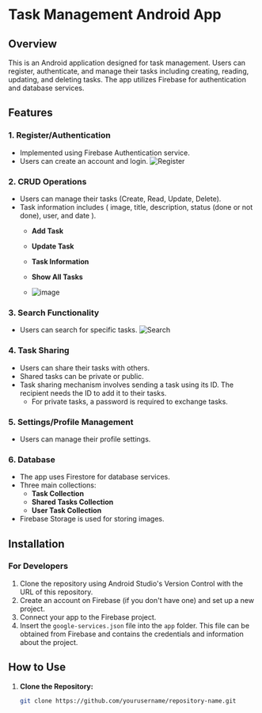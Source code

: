 # Task Management Android App

## Overview
This is an Android application designed for task management. Users can register, authenticate, and manage their tasks including creating, reading, updating, and deleting tasks. The app utilizes Firebase for authentication and database services.

## Features

### 1. Register/Authentication
- Implemented using Firebase Authentication service.
- Users can create an account and login.
![Register](https://github.com/yourusername/repository-name/blob/main/images/register.png)

### 2. CRUD Operations
- Users can manage their tasks (Create, Read, Update, Delete).
- Task information includes ( image, title, description, status (done or not done), user, and date ).
  - **Add Task**
  - **Update Task**
  - **Task Information**
  - **Show All Tasks**
 
  - ![image](https://github.com/abdelaziz-web/TaskManagement/assets/67710015/a3ed962a-2148-4004-b4dc-a5077638d33d)


### 3. Search Functionality
- Users can search for specific tasks.
![Search](https://github.com/yourusername/repository-name/blob/main/images/search.png)

### 4. Task Sharing
- Users can share their tasks with others.
- Shared tasks can be private or public.
- Task sharing mechanism involves sending a task using its ID. The recipient needs the ID to add it to their tasks.
  - For private tasks, a password is required to exchange tasks.

### 5. Settings/Profile Management
- Users can manage their profile settings.

### 6. Database
- The app uses Firestore for database services.
- Three main collections:
  - **Task Collection**
  - **Shared Tasks Collection**
  - **User Task Collection**
- Firebase Storage is used for storing images.

## Installation

### For Developers
1. Clone the repository using Android Studio's Version Control with the URL of this repository.
2. Create an account on Firebase (if you don't have one) and set up a new project.
3. Connect your app to the Firebase project.
4. Insert the `google-services.json` file into the `app` folder. This file can be obtained from Firebase and contains the credentials and information about the project.

## How to Use
1. **Clone the Repository:**
   ```sh
   git clone https://github.com/yourusername/repository-name.git

